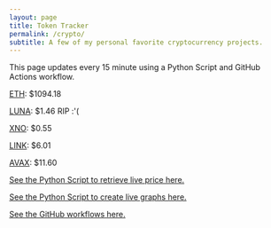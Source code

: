 ```yaml
---
layout: page
title: Token Tracker
permalink: /crypto/
subtitle: A few of my personal favorite cryptocurrency projects.
---
```


 This page updates every 15 minute using a Python Script and GitHub Actions workflow.


<!--BEGINCRYPTOINPUT-->
[ETH](https://smfxfc.github.io/crypto/eth.html): $1094.18

[LUNA](https://smfxfc.github.io/crypto/luna.html): $1.46 RIP :'(

[XNO](https://smfxfc.github.io/crypto/xno.html): $0.55

[LINK](https://smfxfc.github.io/crypto/link.html): $6.01

[AVAX](https://smfxfc.github.io/crypto/avax.html): $11.60

<!--ENDCRYPTOINPUT-->
 
 
[See the Python Script to retrieve live price here.](https://github.com/smfxfc/smfxfc.github.io/blob/master/src/get_cryptos.py)

[See the Python Script to create live graphs here.](https://github.com/smfxfc/smfxfc.github.io/blob/master/src/graph_crypto.py)

[See the GitHub workflows here.](https://github.com/smfxfc/smfxfc.github.io/blob/master/.github/workflows/)
